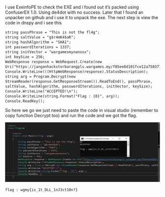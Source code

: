 I use ExeinfoPE to check the EXE and i found out it’s packed using ConfuserEX 1.0. Using de4dot with no success. Later that I found an unpacker on github and i use it to unpack the exe.
The next step is view the code in dnspy and i see this

```
string passPhrase = "This is not the fl4g";
string saltValue = "g$r4mK4$aR";
string hashAlgorithm = "SHA1";
int passwordIterations = 1337;
string initVector = "wargamesmynanosx";
int keySize = 256;
WebResponse response = WebRequest.Create(new Uri("https://janganhackstorbarangpls.wargames.my/f85ee8d101fce12a750377804bfe76be6b8753b225a72e73b0167200")).GetResponse();
Console.WriteLine(((HttpWebResponse)response).StatusDescription);
string arg = Program.Decrypt(new StreamReader(response.GetResponseStream()).ReadToEnd(), passPhrase, saltValue, hashAlgorithm, passwordIterations, initVector, keySize);
Console.WriteLine("ACCEPTED!\n");
Console.WriteLine(string.Format("Flag : {0}", arg));
Console.ReadKey();
```

So here we go we just need to paste the code in visual studio (remember to copy function Decrypt too) and run the code and we got the flag.

![flag](https://github.com/kaizensecurity/WGMY2018/blob/master/Just%20Valid%20It!/flag.jpg)
```
flag : wgmy{is_1t_DLL_1nJ3ct10n?}
```
